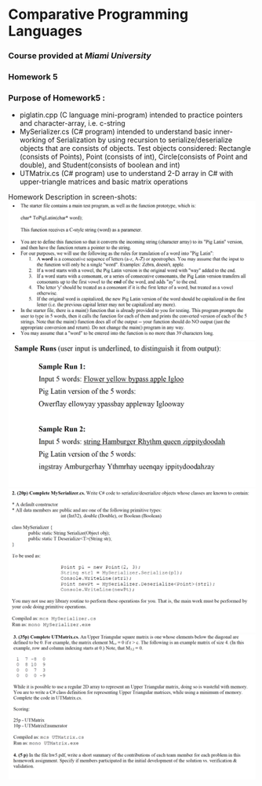 # Comparative Programming Languages 
### Course provided at *Miami University*
### Homework 5
### Purpose of Homework5 : 
* piglatin.cpp (C language mini-program) intended to practice pointers and character-array, i.e. c-string 
* MySerializer.cs (C# program) intended to understand basic inner-working of Serialization by using recursion to serialize/deserialize objects that are consists of objects. Test
objects considered: Rectangle (consists of Points), Point (consists of int), Circle(consists of Point and double), and Student(consists of boolean and int)
* UTMatrix.cs (C# program) use to understand 2-D array in C# with upper-triangle matrices and basic matrix operations

Homework Description in screen-shots:
![PART I](https://github.com/kaiLiGit/Comparative-Language/blob/master/Homework%235/ScreenShot1.png)
![PART II](https://github.com/kaiLiGit/Comparative-Language/blob/master/Homework%235/ScreenShot2.png)
![PART III](https://github.com/kaiLiGit/Comparative-Language/blob/master/Homework%235/ScreenShot3.png)
![PART IV](https://github.com/kaiLiGit/Comparative-Language/blob/master/Homework%235/ScreenShot4.png)
